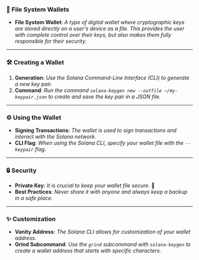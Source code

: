 ### 👛 File System Wallets

* **File System Wallet**: *A type of digital wallet where cryptographic keys are stored directly on a user's device as a file. This provides the user with complete control over their keys, but also makes them fully responsible for their security.*

***

### 🛠️ Creating a Wallet

1.  **Generation**: *Use the Solana Command-Line Interface (CLI) to generate a new key pair.*
2.  **Command**: *Run the command `solana-keygen new --outfile ~/my-keypair.json` to create and save the key pair in a JSON file.*

***

### ⚙️ Using the Wallet

* **Signing Transactions**: *The wallet is used to sign transactions and interact with the Solana network.*
* **CLI Flag**: *When using the Solana CLI, specify your wallet file with the `--keypair` flag.*

***

### 🔒 Security

* **Private Key**: *It is crucial to keep your wallet file secure.* 🔑
* **Best Practices**: *Never share it with anyone and always keep a backup in a safe place.*

***

### ✨ Customization

* **Vanity Address**: *The Solana CLI allows for customization of your wallet address.*
* **Grind Subcommand**: *Use the `grind` subcommand with `solana-keygen` to create a wallet address that starts with specific characters.*